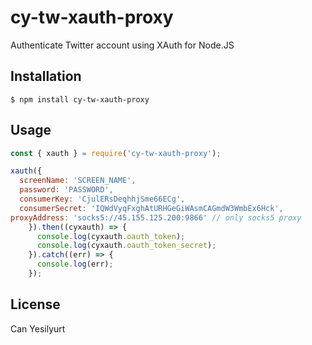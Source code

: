 # cy-tw-xauth-proxy

Authenticate Twitter account using XAuth for Node.JS

## Installation

```
$ npm install cy-tw-xauth-proxy
```

## Usage

```js
const { xauth } = require('cy-tw-xauth-proxy');

xauth({
  screenName: 'SCREEN_NAME',
  password: 'PASSWORD',
  consumerKey: 'CjulERsDeqhhjSme66ECg',
  consumerSecret: 'IQWdVyqFxghAtURHGeGiWAsmCAGmdW3WmbEx6Hck', 
proxyAddress: 'socks5://45.155.125.200:9866' // only socks5 proxy
    }).then((cyxauth) => {
      console.log(cyxauth.oauth_token);
      console.log(cyxauth.oauth_token_secret);
    }).catch((err) => {
      console.log(err);
    });
```

## License

Can Yesilyurt

